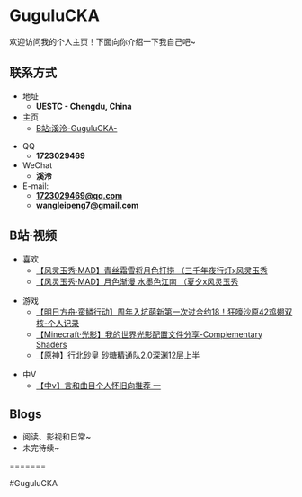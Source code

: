 # GuguluCKA

欢迎访问我的个人主页！下面向你介绍一下我自己吧\~

<!-- .slide -->

## 联系方式

- 地址
  - **UESTC - Chengdu, China**
- 主页
  - [ B站:溪泠-GuguluCKA-](https://space.bilibili.com/5014818)

<!-- .slide vertical=true -->

- QQ
  - **1723029469**
- WeChat
  - **溪泠**
- E-mail:
  - **[1723029469@qq.com](mailto:1723029469@qq.com)**
  - **[wangleipeng7@gmail.com](mailto:wangleipeng7@gmail.com)**

<!-- .slide -->

## B站·视频

<!-- .slide vertical=true -->

- 喜欢 
  - [【风灵玉秀·MAD】青丝霜雪将月色打捞 （三千年夜行灯x风灵玉秀](https://www.bilibili.com/video/BV19v411h7Kd)
  - [【风灵玉秀·MAD】月色渐漫 水墨色江南 （夏夕x风灵玉秀](https://www.bilibili.com/video/BV1h5411K7pj)

<!-- .slide vertical=true -->

- 游戏
  -  [【明日方舟·蛮鳞行动】周年入坑萌新第一次过合约18！狂嚎沙原42鸡翅双核-个人记录](https://www.bilibili.com/video/BV1cb4y1U7L5)
  -  [【Minecraft·光影】我的世界光影配置文件分享-Complementary Shaders](https://www.bilibili.com/video/BV1xQ4y117AM)
  -  [【原神】行北砂皇 砂糖精通队2.0深渊12层上半](https://www.bilibili.com/video/BV1KU4y1J7BY)

<!-- .slide vertical=true -->

- 中V
  -   [【中v】言和曲目个人怀旧向推荐 一](https://www.bilibili.com/video/BV15Q4y1Z7fR)

<!-- .slide -->

## Blogs

<!-- .slide vertical=true -->

- 阅读、影视和日常~
- 未完待续~

<!-- .slide -->

=======

#GuguluCKA
